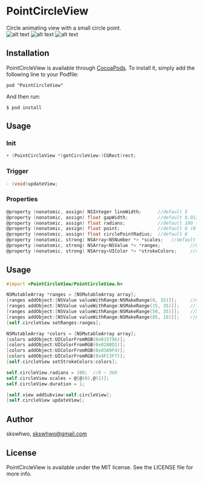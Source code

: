 # PointCircleView

Circle animating view with a small circle point.  
![alt text](https://github.com/skswhwo/PointCircleView/blob/master/1.jpeg "demo")
![alt text](https://github.com/skswhwo/PointCircleView/blob/master/2.jpeg "demo")
![alt text](https://github.com/skswhwo/PointCircleView/blob/master/3.jpeg "demo")

## Installation

PointCircleView is available through [CocoaPods](http://cocoapods.org). To install
it, simply add the following line to your Podfile:

`
pod "PointCircleView"
`

And then run:

`
$ pod install
`

## Usage

### Init
```objective-c
+ (PointCircleView *)getCircleView:(CGRect)rect;

```

### Trigger
```objective-c
- (void)updateView;
```

### Properties
```objective-c
@property (nonatomic, assign) NSInteger lineWidth;      //default 5
@property (nonatomic, assign) float gapWidth;           //default 0.013
@property (nonatomic, assign) float radians;            //default 180 (0~360)
@property (nonatomic, assign) float point;              //default 0 (0~100)
@property (nonatomic, assign) float circlePointRadius;  //default 8
@property (nonatomic, strong) NSArray<NSNumber *> *scales;   //default = [0,1], bounce = [1,2,1], '1' means original 'scale'
@property (nonatomic, strong) NSArray<NSValue *> *ranges;           //0 ~ 100, default = tint color
@property (nonatomic, strong) NSArray<UIColor *> *strokeColors;     //default = tint color

```

## Usage

```objective-c
#import <PointCircleView/PointCircleView.h>
```

```objective-c
NSMutableArray *ranges = [NSMutableArray array];
[ranges addObject:[NSValue valueWithRange:NSMakeRange(0, 15)]];     //0~14
[ranges addObject:[NSValue valueWithRange:NSMakeRange(15, 35)]];    //15~49
[ranges addObject:[NSValue valueWithRange:NSMakeRange(50, 35)]];    //50~84
[ranges addObject:[NSValue valueWithRange:NSMakeRange(85, 16)]];    //85~100
[self.circleView setRanges:ranges];

NSMutableArray *colors = [NSMutableArray array];
[colors addObject:UIColorFromRGB(0x01579b)];
[colors addObject:UIColorFromRGB(0x0288D1)];
[colors addObject:UIColorFromRGB(0x03A9F4)];
[colors addObject:UIColorFromRGB(0x4FC3F7)];
[self.circleView setStrokeColors:colors];

self.circleView.radians = 180;  //0 ~ 360
self.circleView.scales = @[@(0),@(1)];
self.circleView.duration = 1;

[self.view addSubview:self.circleView];
[self.circleView updateView];
```

## Author

skswhwo, skswhwo@gmail.com

## License

PointCircleView is available under the MIT license. See the LICENSE file for more info.
